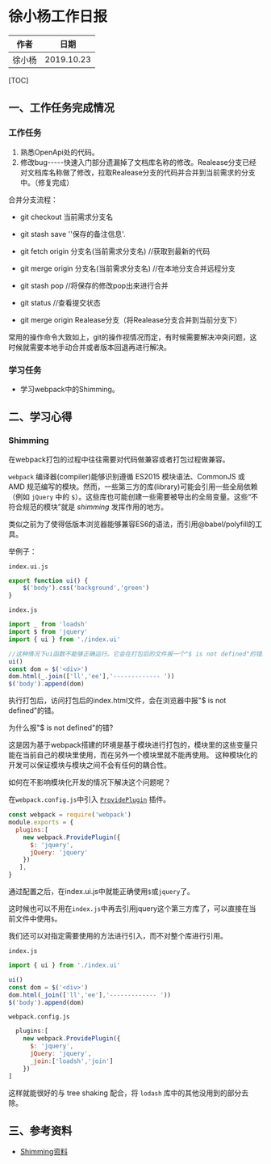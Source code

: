 # 徐小杨工作日报

| 作者   | 日期       |
| ------ | ---------- |
| 徐小杨 | 2019.10.23 |

[TOC]

## 一、工作任务完成情况

### 工作任务

1. 熟悉OpenApi处的代码。
2. 修改bug-----快速入门部分遗漏掉了文档库名称的修改。Realease分支已经对文档库名称做了修改，拉取Realease分支的代码并合并到当前需求的分支中。（修复完成）

合并分支流程：

- git checkout  当前需求分支名

- git stash save ''保存的备注信息'.
- git fetch origin 分支名(当前需求分支名)  //获取到最新的代码
- git merge origin 分支名(当前需求分支名)  //在本地分支合并远程分支
- git  stash pop   //将保存的修改pop出来进行合并
- git status        //查看提交状态
- git  merge origin Realease分支（将Realease分支合并到当前分支下）

常用的操作命令大致如上，git的操作视情况而定，有时候需要解决冲突问题，这时候就需要本地手动合并或者版本回退再进行解决。

### 学习任务

- 学习webpack中的Shimming。

## 二、学习心得

### Shimming

在webpack打包的过程中往往需要对代码做兼容或者打包过程做兼容。

 `webpack` 编译器(compiler)能够识别遵循 ES2015 模块语法、CommonJS 或 AMD 规范编写的模块。然而，一些第三方的库(library)可能会引用一些全局依赖（例如 `jQuery` 中的 `$`）。这些库也可能创建一些需要被导出的全局变量。这些“不符合规范的模块”就是 *shimming* 发挥作用的地方。 

类似之前为了使得低版本浏览器能够兼容ES6的语法，而引用@babel/polyfill的工具。

举例子：

`index.ui.js`

```js
export function ui() {
    $('body').css('background','green')
}
```

`index.js`

```js
import _ from 'loadsh'
import $ from 'jquery'
import { ui } from './index.ui'

//这种情况下ui函数不能够正确运行。它会在打包后的文件报一个"$ is not defined"的错。
ui()
const dom = $('<div>')
dom.html(_.join(['ll','ee'],'------------- '))
$('body').append(dom)
```

执行打包后，访问打包后的index.html文件，会在浏览器中报"$ is not defined"的错。

为什么报"$ is not defined"的错?

这是因为基于webpack搭建的环境是基于模块进行打包的，模块里的这些变量只能在当前自己的模块里使用，而在另外一个模块里就不能再使用。
这种模块化的开发可以保证模块与模块之间不会有任何的耦合性。

如何在不影响模块化开发的情况下解决这个问题呢？

在`webpack.config.js`中引入 [`ProvidePlugin`]( https://webpack.js.org/plugins/provide-plugin/#root ) 插件。

```js
const webpack = require('webpack')
module.exports = {
  plugins:[
    new webpack.ProvidePlugin({
      $: 'jquery',
      jQuery: 'jquery'
    })
   ],
}
```

通过配置之后，在index.ui.js中就能正确使用`$`或`jquery`了。

这时候也可以不用在`index.js`中再去引用jquery这个第三方库了，可以直接在当前文件中使用`$`。



我们还可以对指定需要使用的方法进行引入，而不对整个库进行引用。

`index.js`

```js
import { ui } from './index.ui'

ui()
const dom = $('<div>')
dom.html(_join(['ll','ee'],'------------- '))
$('body').append(dom)
```

`webpack.config.js`

```js
  plugins:[
    new webpack.ProvidePlugin({
      $: 'jquery',
      jQuery: 'jquery',
      _join:['loadsh','join']
    })
]
```

 这样就能很好的与 tree shaking 配合，将 `lodash` 库中的其他没用到的部分去除。 

## 三、参考资料

- [Shimming资料]( https://cloud.tencent.com/developer/section/1477243 )